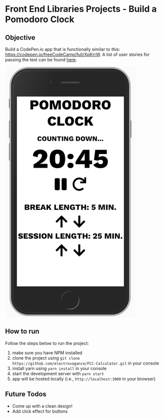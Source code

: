 # Front End Libraries Projects - Build a Pomodoro Clock

## Objective
Build a CodePen.io app that is functionally similar to this: https://codepen.io/freeCodeCamp/full/XpKrrW.
A list of user stories for passing the test can be found [here](https://learn.freecodecamp.org/front-end-libraries/front-end-libraries-projects/build-a-pomodoro-clock/). 

![Project Screenshot](app-image.PNG)

## How to run
Follow the steps below to run the project:
1. make sure you have NPM installed
2. clone the project using `git clone https://github.com/electrovagance/FCC-Calculator.git` in your console
3. install yarn using `yarn install` in your console
5. start the development server with `yarn start`
6. app will be hosted locally (i.e., `http://localhost:3000` in your browser)

## Future Todos
* Come up with a clean design!
* Add click effect for buttons
